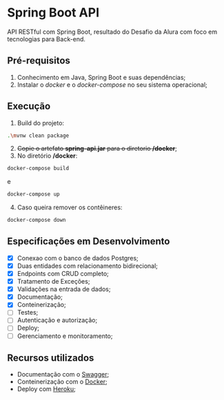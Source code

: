 # Spring Boot API

API RESTful com Spring Boot, resultado do Desafio da Alura com foco em tecnologias para Back-end.

## Pré-requisitos

1. Conhecimento em Java, Spring Boot e suas dependências;
2. Instalar o _docker_ e o _docker-compose_ no seu sistema operacional;

## Execução

1. Build do projeto:

```bash
.\mvnw clean package
```

2. ~~Copie o artefato **spring-api.jar** para o diretorio **/docker**~~;
3. No diretório **/docker**:

```bash
docker-compose build
```

e

```bash
docker-compose up
```

4. Caso queira remover os contêineres:

```bash
docker-compose down
```

## Especificações em Desenvolvimento

- [x] Conexao com o banco de dados Postgres;
- [x] Duas entidades com relacionamento bidirecional;
- [x] Endpoints com CRUD completo;
- [x] Tratamento de Exceções;
- [x] Validações na entrada de dados;
- [x] Documentação;
- [x] Conteinerização;
- [ ] Testes;
- [ ] Autenticação e autorização;
- [ ] Deploy;
- [ ] Gerenciamento e monitoramento;

## Recursos utilizados

- Documentação com o [Swagger](https://swagger.io/);
- Conteinerização com o [Docker](https://www.docker.com/);
- Deploy com [Heroku](https://www.heroku.com/);
